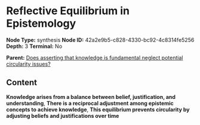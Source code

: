 # Reflective Equilibrium in Epistemology

**Node Type:** synthesis
**Node ID:** 42a2e9b5-c828-4330-bc92-4c8314fe5256
**Depth:** 3
**Terminal:** No

**Parent:** [Does asserting that knowledge is fundamental neglect potential circularity issues?](does-asserting-that-knowledge-is-fundamental-neglect-potential-circularity-issues.md)

## Content

**Knowledge arises from a balance between belief, justification, and understanding**, **There is a reciprocal adjustment among epistemic concepts to achieve knowledge**, **This equilibrium prevents circularity by adjusting beliefs and justifications over time**
